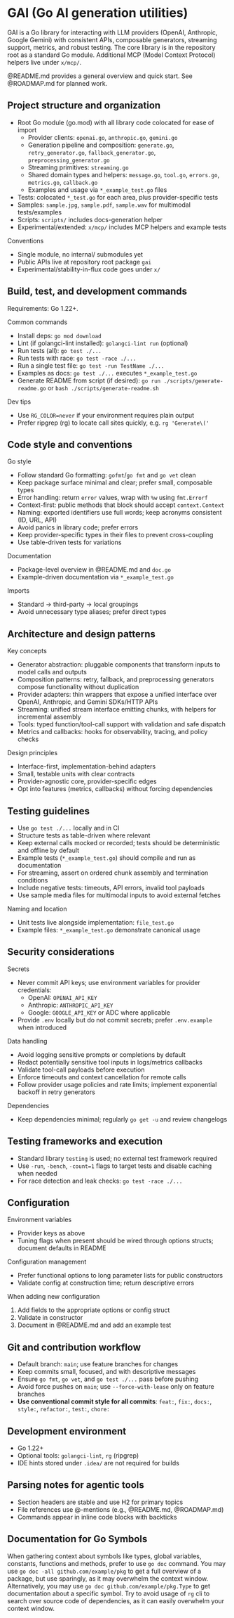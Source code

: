 # GAI (Go AI generation utilities)

GAI is a Go library for interacting with LLM providers (OpenAI, Anthropic, Google Gemini) with consistent APIs, composable generators, streaming support, metrics, and robust testing. The core library is in the repository root as a standard Go module. Additional MCP (Model Context Protocol) helpers live under `x/mcp/`.

@README.md provides a general overview and quick start. See @ROADMAP.md for planned work.

## Project structure and organization

- Root Go module (go.mod) with all library code colocated for ease of import
  - Provider clients: `openai.go`, `anthropic.go`, `gemini.go`
  - Generation pipeline and composition: `generate.go`, `retry_generator.go`, `fallback_generator.go`, `preprocessing_generator.go`
  - Streaming primitives: `streaming.go`
  - Shared domain types and helpers: `message.go`, `tool.go`, `errors.go`, `metrics.go`, `callback.go`
  - Examples and usage via `*_example_test.go` files
- Tests: colocated `*_test.go` for each area, plus provider-specific tests
- Samples: `sample.jpg`, `sample.pdf`, `sample.wav` for multimodal tests/examples
- Scripts: `scripts/` includes docs-generation helper
- Experimental/extended: `x/mcp/` includes MCP helpers and example tests

Conventions
- Single module, no internal/ submodules yet
- Public APIs live at repository root package `gai`
- Experimental/stability-in-flux code goes under `x/`

## Build, test, and development commands

Requirements: Go 1.22+.

Common commands
- Install deps: `go mod download`
- Lint (if golangci-lint installed): `golangci-lint run` (optional)
- Run tests (all): `go test ./...`
- Run tests with race: `go test -race ./...`
- Run a single test file: `go test -run TestName ./...`
- Examples as docs: `go test ./...` executes `*_example_test.go`
- Generate README from script (if desired): `go run ./scripts/generate-readme.go` or `bash ./scripts/generate-readme.sh`

Dev tips
- Use `RG_COLOR=never` if your environment requires plain output
- Prefer ripgrep (rg) to locate call sites quickly, e.g. `rg 'Generate\('`

## Code style and conventions

Go style
- Follow standard Go formatting: `gofmt`/`go fmt` and `go vet` clean
- Keep package surface minimal and clear; prefer small, composable types
- Error handling: return `error` values, wrap with `%w` using `fmt.Errorf`
- Context-first: public methods that block should accept `context.Context`
- Naming: exported identifiers use full words; keep acronyms consistent (ID, URL, API)
- Avoid panics in library code; prefer errors
- Keep provider-specific types in their files to prevent cross-coupling
- Use table-driven tests for variations

Documentation
- Package-level overview in @README.md and `doc.go`
- Example-driven documentation via `*_example_test.go`

Imports
- Standard -> third-party -> local groupings
- Avoid unnecessary type aliases; prefer direct types

## Architecture and design patterns

Key concepts
- Generator abstraction: pluggable components that transform inputs to model calls and outputs
- Composition patterns: retry, fallback, and preprocessing generators compose functionality without duplication
- Provider adapters: thin wrappers that expose a unified interface over OpenAI, Anthropic, and Gemini SDKs/HTTP APIs
- Streaming: unified stream interface emitting chunks, with helpers for incremental assembly
- Tools: typed function/tool-call support with validation and safe dispatch
- Metrics and callbacks: hooks for observability, tracing, and policy checks

Design principles
- Interface-first, implementation-behind adapters
- Small, testable units with clear contracts
- Provider-agnostic core, provider-specific edges
- Opt into features (metrics, callbacks) without forcing dependencies

## Testing guidelines

- Use `go test ./...` locally and in CI
- Structure tests as table-driven where relevant
- Keep external calls mocked or recorded; tests should be deterministic and offline by default
- Example tests (`*_example_test.go`) should compile and run as documentation
- For streaming, assert on ordered chunk assembly and termination conditions
- Include negative tests: timeouts, API errors, invalid tool payloads
- Use sample media files for multimodal inputs to avoid external fetches

Naming and location
- Unit tests live alongside implementation: `file_test.go`
- Example files: `*_example_test.go` demonstrate canonical usage

## Security considerations

Secrets
- Never commit API keys; use environment variables for provider credentials:
  - OpenAI: `OPENAI_API_KEY`
  - Anthropic: `ANTHROPIC_API_KEY`
  - Google: `GOOGLE_API_KEY` or ADC where applicable
- Provide `.env` locally but do not commit secrets; prefer `.env.example` when introduced

Data handling
- Avoid logging sensitive prompts or completions by default
- Redact potentially sensitive tool inputs in logs/metrics callbacks
- Validate tool-call payloads before execution
- Enforce timeouts and context cancellation for remote calls
- Follow provider usage policies and rate limits; implement exponential backoff in retry generators

Dependencies
- Keep dependencies minimal; regularly `go get -u` and review changelogs

## Testing frameworks and execution

- Standard library `testing` is used; no external test framework required
- Use `-run`, `-bench`, `-count=1` flags to target tests and disable caching when needed
- For race detection and leak checks: `go test -race ./...`

## Configuration

Environment variables
- Provider keys as above
- Tuning flags when present should be wired through options structs; document defaults in README

Configuration management
- Prefer functional options to long parameter lists for public constructors
- Validate config at construction time; return descriptive errors

When adding new configuration
1) Add fields to the appropriate options or config struct
2) Validate in constructor
3) Document in @README.md and add an example test

## Git and contribution workflow

- Default branch: `main`; use feature branches for changes
- Keep commits small, focused, and with descriptive messages
- Ensure `go fmt`, `go vet`, and `go test ./...` pass before pushing
- Avoid force pushes on `main`; use `--force-with-lease` only on feature branches
- **Use conventional commit style for all commits**: `feat:`, `fix:`, `docs:`, `style:`, `refactor:`, `test:`, `chore:`

## Development environment

- Go 1.22+
- Optional tools: `golangci-lint`, `rg` (ripgrep)
- IDE hints stored under `.idea/` are not required for builds

## Parsing notes for agentic tools

- Section headers are stable and use H2 for primary topics
- File references use @-mentions (e.g., @README.md, @ROADMAP.md)
- Commands appear in inline code blocks with backticks

## Documentation for Go Symbols

When gathering context about symbols like types, global variables, constants, functions and methods, prefer to use `go doc` command. You may use `go doc -all github.com/example/pkg` to get a full overview of a package, but use sparingly, as it may overwhelm the context window. Alternatively, you may use `go doc github.com/example/pkg.Type` to get documentation about a specific symbol. Try to avoid usage of `rg` cli to search over source code of dependencies, as it can easily overwhelm your context window.